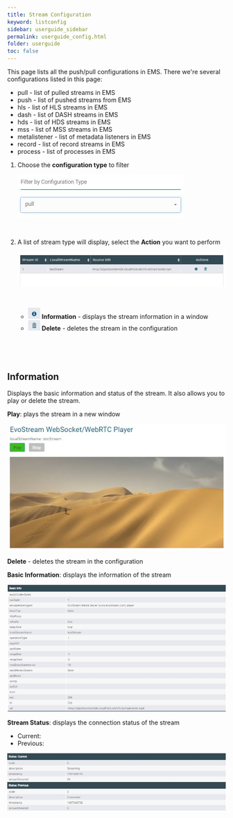 ```yaml
---
title: Stream Configuration
keyword: listconfig
sidebar: userguide_sidebar
permalink: userguide_config.html
folder: userguide
toc: false
---
```




This page lists all the push/pull configurations in EMS. There we're several configurations listed in this page: 

- pull - list of pulled streams in EMS
- push - list of pushed streams from EMS
- hls - list of HLS streams in EMS
- dash - list of DASH streams in EMS
- hds - list of HDS streams in EMS
- mss - list of MSS streams in EMS
- metalistener - list of metadata listeners in EMS
- record - list of record streams in EMS
- process - list of processes in EMS



1. Choose the **configuration type** to filter

   ![](images/userguide/Config_filter.jpg)

   ​

2. A list of stream type will display, select the **Action** you want to perform

   ![](images/userguide/Config_filtered.JPG)

   ​

   - ![](images/userguide/Config_info.JPG)   **Information** - displays the stream information in a window
   - ![](images/userguide/VOD_delete.JPG)   **Delete** - deletes the stream in the configuration

   ​

   ​

## Information

Displays the basic information and status of the stream. It also allows you to play or delete the stream.

**Play**:  plays the stream in a new window

![](images/userguide/Config_playstream.jpg)



**Delete** - deletes the stream in the configuration



**Basic Information**: displays the information of the stream 

![](images/userguide/Config_basicinfo.jpg)



**Stream Status**: displays the connection status of the stream

- Current:
- Previous:

![](images/userguide/Config_status.jpg)

